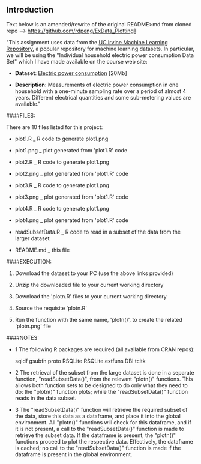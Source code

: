 Introduction
------------

Text below is an amended/rewrite of the original README>md from
cloned repo --> https://github.com/rdpeng/ExData_Plotting1

"This assignment uses data from 
the <a href="http://archive.ics.uci.edu/ml/">UC Irvine Machine
Learning Repository</a>, a popular repository for machine learning
datasets. In particular, we will be using the "Individual household
electric power consumption Data Set" which I have made available on
the course web site:


* <b>Dataset</b>: <a href="https://d396qusza40orc.cloudfront.net/exdata%2Fdata%2Fhousehold_power_consumption.zip">Electric power consumption</a> [20Mb]

* <b>Description</b>: Measurements of electric power consumption in
one household with a one-minute sampling rate over a period of almost
4 years. Different electrical quantities and some sub-metering values
are available."


####FILES:

There are 10 files listed for this project:

   - plot1.R	_ R code to generate plot1.png

   - plot1.png _ plot generated from 'plot1.R' code

   - plot2.R	_ R code to generate plot1.png

   - plot2.png _ plot generated from 'plot1.R' code

   - plot3.R	_ R code to generate plot1.png

   - plot3.png _ plot generated from 'plot1.R' code

   - plot4.R	_ R code to generate plot1.png

   - plot4.png _ plot generated from 'plot1.R' code

   - readSubsetData.R _ R code to read in a subset of the data from the larger dataset

   - README.md _ this file

  
####EXECUTION:

1.	Download the dataset to your PC (use the above links provided)

2.	Unzip the downloaded file to your current working directory

3.	Download the 'plotn.R' files to your current working directory

4.	Source the requisite 'plotn.R' 

5.	Run the function with the same name, 'plotn()', to create the related 'plotn.png' file


####NOTES:

* 1	The following R packages are required (all available from CRAN repos):

	sqldf	gsubfn	proto	RSQLite	RSQLite.extfuns	DBI	tcltk

* 2	The retrieval of the subset from the large dataset is done in a separate function, "readSubsetData()", from the relevant "plotn()" functions.  This allows both function sets to be designed to do only what they need to do: the "plotn()" function plots; while the "readSubsetData()" function reads in the data subset. 

* 3	The "readSubsetData()" function will retrieve the required subset of the data, store this data as a dataframe, and place it into the global environment.  All "plotn()" functions will check for this dataframe, and if it is not present, a call to the "readSubsetData()" function is made to retrieve the subset data.  If the dataframe is present, the "plotn()" functions proceed to plot the respective data.  Effectively, the dataframe is cached; no call to the "readSubsetData()" function is made if the dataframe is present in the global environment.
